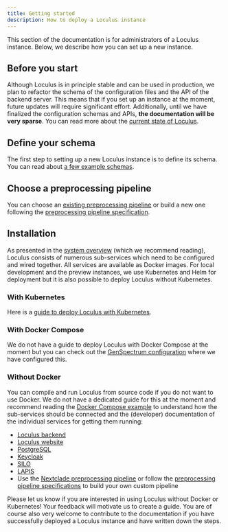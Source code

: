 ```yaml
---
title: Getting started
description: How to deploy a Loculus instance
---
```


This section of the documentation is for administrators of a Loculus instance. Below, we describe how you can set up a new instance.

## Before you start

Although Loculus is in principle stable and can be used in production, we plan to refactor the schema of the configuration files and the API of the backend server. This means that if you set up an instance at the moment, future updates will require significant effort. Additionally, until we have finalized the configuration schemas and APIs, **the documentation will be very sparse**. You can read more about the [current state of Loculus](../../introduction/current-state-and-roadmap).

## Define your schema

The first step to setting up a new Loculus instance is to define its schema. You can read about [a few example schemas](../schema-designs).

## Choose a preprocessing pipeline

You can choose an [existing preprocessing pipeline](../existing-preprocessing-pipelines) or build a new one following the [preprocessing pipeline specification](https://github.com/loculus-project/loculus/blob/main/preprocessing/specification.md).

## Installation

As presented in the [system overview](../../introduction/system-overview) (which we recommend reading), Loculus consists of numerous sub-services which need to be configured and wired together. All services are available as Docker images. For local development and the preview instances, we use Kubernetes and Helm for deployment but it is also possible to deploy Loculus without Kubernetes.

### With Kubernetes

Here is a [guide to deploy Loculus with Kubernetes](../setup-with-kubernetes).

### With Docker Compose

We do not have a guide to deploy Loculus with Docker Compose at the moment but you can check out the [GenSpectrum configuration](https://github.com/GenSpectrum/loculus-config) where we have configured this.

### Without Docker

You can compile and run Loculus from source code if you do not want to use Docker. We do not have a dedicated guide for this at the moment and recommend reading the [Docker Compose example](#with-docker-compose) to understand how the sub-services should be connected and the (developer) documentation of the individual services for getting them running:

-   [Loculus backend](https://github.com/loculus-project/loculus/tree/main/backend)
-   [Loculus website](https://github.com/loculus-project/loculus/tree/main/website)
-   [PostgreSQL](https://www.postgresql.org/docs/)
-   [Keycloak](https://www.keycloak.org/guides)
-   [SILO](https://github.com/GenSpectrum/LAPIS-SILO)
-   [LAPIS](https://github.com/GenSpectrum/LAPIS)
-   Use the [Nextclade preprocessing pipeline](https://github.com/loculus-project/loculus/tree/main/preprocessing/nextclade) or follow the [preprocessing pipeline specifications](https://github.com/loculus-project/loculus/blob/main/preprocessing/specification.md) to build your own custom pipeline

Please let us know if you are interested in using Loculus without Docker or Kubernetes! Your feedback will motivate us to create a guide. You are of course also very welcome to contribute to the documentation if you have successfully deployed a Loculus instance and have written down the steps.
